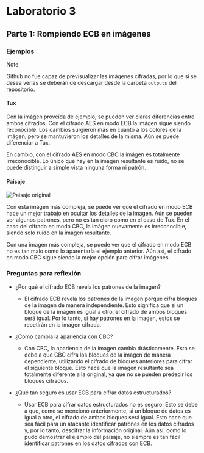 # Laboratorio 3

## Parte 1: Rompiendo ECB en imágenes

### Ejemplos

> [!NOTE]
> Github no fue capaz de previsualizar las imágenes cifradas, por lo que si se desea verlas
> se deberán de descargar desde la carpeta `outputs` del repositorio.

#### Tux

Con la imágen proveída de ejemplo, se pueden ver claras diferencias entre ambos cifrados. Con el cifrado AES en modo
ECB la imágen sigue siendo reconocible. Los cambios surgieron más en cuanto a los colores de la imágen, pero se mantuvieron
los detalles de la misma. Aún se puede diferenciar a Tux.

En cambio, con el cifrado AES en modo CBC la imágen es totalmente irreconocible. Lo único que hay en la imagen resultante
es ruido, no se puede distinguir a simple vista ninguna forma ni patrón.

#### Paisaje

![Paisaje original](https://github.com/markalbrand56/Cifrados-Repo/blob/main/Laboratorio-3/inputs/pexels-rodolfoclix-922610.ppm)

Con esta imágen más compleja, se puede ver que el cifrado en modo ECB hace un mejor trabajo en ocultar los detalles de la imagen.
Aún se pueden ver algunos patrones, pero no es tan claro como en el caso de Tux. En el caso del cifrado en modo CBC, la imágen
nuevamente es irreconocible, siendo solo ruido en la imagen resultante.

Con una imagen más compleja, se puede ver que el cifrado en modo ECB no es tan malo como lo aparentaría el ejemplo
anterior. Aún así, el cifrado en modo CBC sigue siendo la mejor opción para cifrar imágenes.

### Preguntas para reflexión

- ¿Por qué el cifrado ECB revela los patrones de la imagen?
  - El cifrado ECB revela los patrones de la imagen porque cifra bloques de la imagen de manera independiente. Esto
    significa que si un bloque de la imagen es igual a otro, el cifrado de ambos bloques será igual. Por lo tanto, si
    hay patrones en la imagen, estos se repetirán en la imagen cifrada.

- ¿Cómo cambia la apariencia con CBC?
  - Con CBC, la apariencia de la imagen cambia drásticamente. Esto se debe a que CBC cifra los bloques de la imagen
    de manera dependiente, utilizando el cifrado de bloques anteriores para cifrar el siguiente bloque. Esto hace que
    la imagen resultante sea totalmente diferente a la original, ya que no se pueden predecir los bloques cifrados. 

- ¿Qué tan seguro es usar ECB para cifrar datos estructurados?
  - Usar ECB para cifrar datos estructurados no es seguro. Esto se debe a que, como se mencionó anteriormente, si un
    bloque de datos es igual a otro, el cifrado de ambos bloques será igual. Esto hace que sea fácil para un atacante
    identificar patrones en los datos cifrados y, por lo tanto, descifrar la información original. Aún así, como lo pudo
    demostrar el ejemplo del paisaje, no siempre es tan fácil identificar patrones en los datos cifrados con ECB.